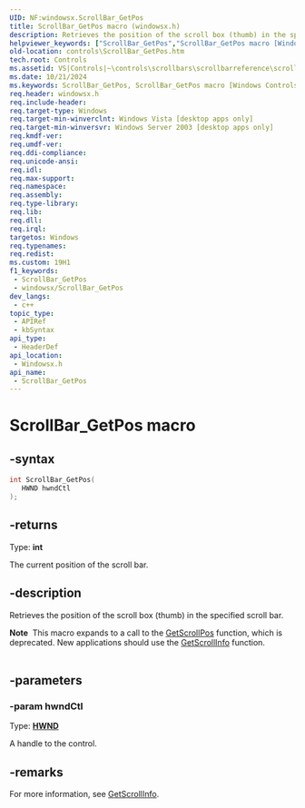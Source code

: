```yaml
---
UID: NF:windowsx.ScrollBar_GetPos
title: ScrollBar_GetPos macro (windowsx.h)
description: Retrieves the position of the scroll box (thumb) in the specified scroll bar.
helpviewer_keywords: ["ScrollBar_GetPos","ScrollBar_GetPos macro [Windows Controls]","_win32_ScrollBar_GetPos","_win32_ScrollBar_GetPos_cpp","controls.ScrollBar_GetPos","controls._win32_ScrollBar_GetPos","windowsx/ScrollBar_GetPos"]
old-location: controls\ScrollBar_GetPos.htm
tech.root: Controls
ms.assetid: VS|Controls|~\controls\scrollbars\scrollbarreference\scrollbarmacros\scrollbar_getpos.htm
ms.date: 10/21/2024
ms.keywords: ScrollBar_GetPos, ScrollBar_GetPos macro [Windows Controls], _win32_ScrollBar_GetPos, _win32_ScrollBar_GetPos_cpp, controls.ScrollBar_GetPos, controls._win32_ScrollBar_GetPos, windowsx/ScrollBar_GetPos
req.header: windowsx.h
req.include-header: 
req.target-type: Windows
req.target-min-winverclnt: Windows Vista [desktop apps only]
req.target-min-winversvr: Windows Server 2003 [desktop apps only]
req.kmdf-ver: 
req.umdf-ver: 
req.ddi-compliance: 
req.unicode-ansi: 
req.idl: 
req.max-support: 
req.namespace: 
req.assembly: 
req.type-library: 
req.lib: 
req.dll: 
req.irql: 
targetos: Windows
req.typenames: 
req.redist: 
ms.custom: 19H1
f1_keywords:
 - ScrollBar_GetPos
 - windowsx/ScrollBar_GetPos
dev_langs:
 - c++
topic_type:
 - APIRef
 - kbSyntax
api_type:
 - HeaderDef
api_location:
 - Windowsx.h
api_name:
 - ScrollBar_GetPos
---
```


# ScrollBar_GetPos macro

## -syntax

```cpp
int ScrollBar_GetPos(
   HWND hwndCtl
);
```

## -returns

Type: **int**

The current position of the scroll bar.


## -description

Retrieves the position of the scroll box (thumb) in the specified scroll bar. 
        
<div class="alert"><b>Note</b>  This macro expands to a call to the <a href="/windows/desktop/api/winuser/nf-winuser-getscrollpos">GetScrollPos</a> function, which is deprecated. New applications should use the <a href="/windows/desktop/api/winuser/nf-winuser-getscrollinfo">GetScrollInfo</a> function.</div><div> </div>

## -parameters

### -param hwndCtl

Type: <b><a href="/windows/desktop/WinProg/windows-data-types">HWND</a></b>

A handle to the control.

## -remarks

For more information, see <a href="/windows/desktop/api/winuser/nf-winuser-getscrollinfo">GetScrollInfo</a>.
